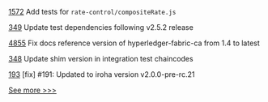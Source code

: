
[1572](https://github.com/hyperledger/caliper/pull/1572) Add tests for `rate-control/compositeRate.js`

[349](https://github.com/hyperledger/fabric-chaincode-java/pull/349) Update test dependencies following v2.5.2 release

[4855](https://github.com/hyperledger/fabric/pull/4855) Fix docs reference version of hyperledger-fabric-ca from 1.4 to latest

[348](https://github.com/hyperledger/fabric-chaincode-java/pull/348) Update shim version in integration test chaincodes

[193](https://github.com/hyperledger/iroha-python/pull/193) [fix] #191: Updated to iroha version v2.0.0-pre-rc.21


[See more >>>](https://start-here.hyperledger.org/pull-requests)
